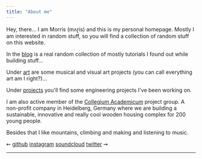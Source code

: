 ```yaml
---
title: "About me"
---
```


<div class="avatar"></div>

Hey, there… I am Morris (mʌɽis) and this is my personal homepage. Mostly I am interested in random stuff, so you will find a collection of random stuff on this website.

In the [blog](/blog) is a real random collection of mostly tutorials I found out while building stuff…

Under [art](/art) are some musical and visual art projects (you can call everything art am I right?)…

Under [projects](/projects) you'll find some engineering projects I've been working on.

I am also active member of the [Collegium
Academicum](https://collegiumacademicum.de) project group. A non-profit company in Heidelberg, Germany where
we are building a sustainable, innovative and really cool wooden housing complex
for 200 young people.

Besides that I like mountains, climbing and making and listening to music.

⇜
<a class="icon-github" href="https://github.com/morris-frank">github</a>
<a class="icon-insta" href="https://instagram.com/morris_frank_">instagram</a>
<a class="icon-soundcloud" href="https://soundcloud.com/morris-frank/">soundcloud</a>
<a class="icon-twitter" href="https://nitter.pussthecat.org/morris_frank_/">twitter</a>
⇝

<hr>
